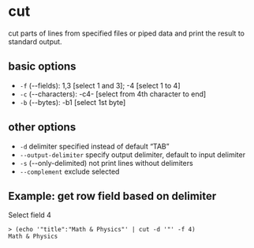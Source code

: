 # cut

cut parts of lines from specified files or piped data and print the result to standard output.

## basic options
- `-f` (--fields): 1,3 [select 1 and 3]; -4 [select 1 to 4]
- `-c` (--characters): -c4- [select from 4th character to end]
- `-b` (--bytes): -b1 [select 1st byte]

## other options
- `-d` delimiter specified instead of default “TAB”
- `--output-delimiter` specify output delimiter, default to input delimiter
- `-s` (--only-delimited) not print lines without delimiters
- `--complement` exclude selected

## Example: get row field based on delimiter
Select field 4
```
> (echo '"title":"Math & Physics"' | cut -d '"' -f 4)
Math & Physics
```
